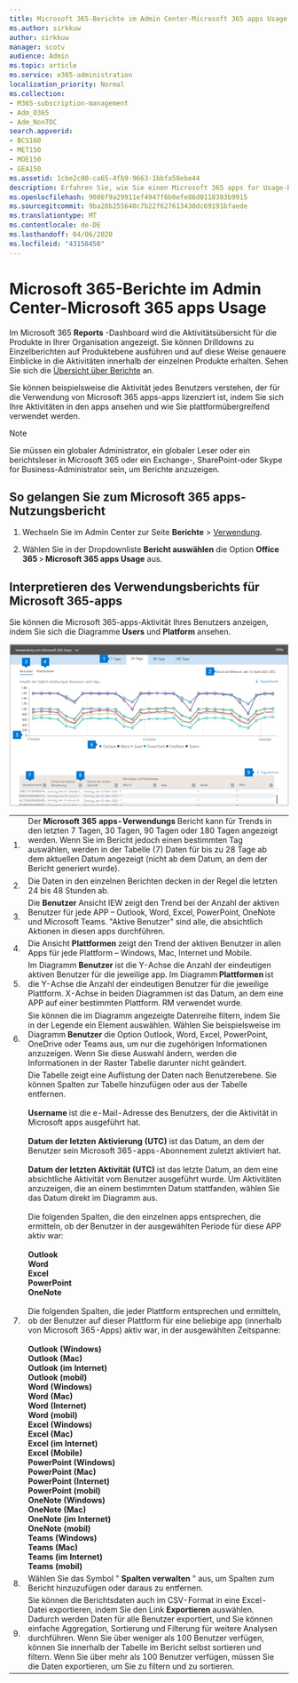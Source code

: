 ```yaml
---
title: Microsoft 365-Berichte im Admin Center-Microsoft 365 apps Usage
ms.author: sirkkuw
author: sirkkuw
manager: scotv
audience: Admin
ms.topic: article
ms.service: o365-administration
localization_priority: Normal
ms.collection:
- M365-subscription-management
- Adm_O365
- Adm_NonTOC
search.appverid:
- BCS160
- MET150
- MOE150
- GEA150
ms.assetid: 1cbe2c00-ca65-4fb9-9663-1bbfa58ebe44
description: Erfahren Sie, wie Sie einen Microsoft 365 apps for Usage-Bericht mithilfe des Microsoft 365-Berichts Dashboards im Microsoft 365 Admin Center erhalten.
ms.openlocfilehash: 9086f9a29911ef4947f6b0efe86d0118303b9915
ms.sourcegitcommit: 9ba28b255640c7b22f627613430dc69191bfaede
ms.translationtype: MT
ms.contentlocale: de-DE
ms.lasthandoff: 04/06/2020
ms.locfileid: "43158450"
---
```

# <a name="microsoft-365-reports-in-the-admin-center---microsoft-365-apps-usage"></a>Microsoft 365-Berichte im Admin Center-Microsoft 365 apps Usage

Im Microsoft 365 **Reports** -Dashboard wird die Aktivitätsübersicht für die Produkte in Ihrer Organisation angezeigt. Sie können Drilldowns zu Einzelberichten auf Produktebene ausführen und auf diese Weise genauere Einblicke in die Aktivitäten innerhalb der einzelnen Produkte erhalten. Sehen Sie sich die [Übersicht über Berichte](activity-reports.md) an.
  
Sie können beispielsweise die Aktivität jedes Benutzers verstehen, der für die Verwendung von Microsoft 365 apps-apps lizenziert ist, indem Sie sich Ihre Aktivitäten in den apps ansehen und wie Sie plattformübergreifend verwendet werden.  
  
> [!NOTE]
> Sie müssen ein globaler Administrator, ein globaler Leser oder ein berichtsleser in Microsoft 365 oder ein Exchange-, SharePoint-oder Skype for Business-Administrator sein, um Berichte anzuzeigen. 

## <a name="how-to-get-to-the-microsoft-365-apps-usage-report"></a>So gelangen Sie zum Microsoft 365 apps-Nutzungsbericht

1. Wechseln Sie im Admin Center zur Seite **Berichte** \> <a href="https://go.microsoft.com/fwlink/p/?linkid=2074756" target="_blank">Verwendung</a>.

    
2. Wählen Sie in der Dropdownliste **Bericht auswählen** die Option **Office 365** \> **Microsoft 365 apps Usage** aus.

## <a name="interpret-the-microsoft-365-apps-usage-report"></a>Interpretieren des Verwendungsberichts für Microsoft 365-apps

Sie können die Microsoft 365-apps-Aktivität Ihres Benutzers anzeigen, indem Sie sich die Diagramme **Users** und **Platform** ansehen. 

![Microsoft 365 apps-Nutzungsbericht](../../media/proplususagenumbers.png)

|||
|:-----|:-----|
|1.  <br/> |Der **Microsoft 365 apps-Verwendungs** Bericht kann für Trends in den letzten 7 Tagen, 30 Tagen, 90 Tagen oder 180 Tagen angezeigt werden. Wenn Sie im Bericht jedoch einen bestimmten Tag auswählen, werden in der Tabelle (7) Daten für bis zu 28 Tage ab dem aktuellen Datum angezeigt (nicht ab dem Datum, an dem der Bericht generiert wurde).  <br/> |
|2.  <br/> |Die Daten in den einzelnen Berichten decken in der Regel die letzten 24 bis 48 Stunden ab.  <br/> |
|3.  <br/> |Die **Benutzer** Ansicht IEW zeigt den Trend bei der Anzahl der aktiven Benutzer für jede APP – Outlook, Word, Excel, PowerPoint, OneNote und Microsoft Teams. "Aktive Benutzer" sind alle, die absichtlich Aktionen in diesen apps durchführen.  <br/> |
|4.  <br/> |Die Ansicht **Plattformen** zeigt den Trend der aktiven Benutzer in allen Apps für jede Plattform – Windows, Mac, Internet und Mobile. <br/> |
|5.<br/>|Im Diagramm **Benutzer** ist die Y-Achse die Anzahl der eindeutigen aktiven Benutzer für die jeweilige app. Im Diagramm **Plattformen** ist die Y-Achse die Anzahl der eindeutigen Benutzer für die jeweilige Plattform. X-Achse in beiden Diagrammen ist das Datum, an dem eine APP auf einer bestimmten Plattform. RM verwendet wurde.<br/>|
|6.<br/>|Sie können die im Diagramm angezeigte Datenreihe filtern, indem Sie in der Legende ein Element auswählen. Wählen Sie beispielsweise im Diagramm **Benutzer** die Option Outlook, Word, Excel, PowerPoint, OneDrive oder Teams aus, um nur die zugehörigen Informationen anzuzeigen. Wenn Sie diese Auswahl ändern, werden die Informationen in der Raster Tabelle darunter nicht geändert.|
|7.<br/>|Die Tabelle zeigt eine Auflistung der Daten nach Benutzerebene. Sie können Spalten zur Tabelle hinzufügen oder aus der Tabelle entfernen. <br/><br/>**Username** ist die e-Mail-Adresse des Benutzers, der die Aktivität in Microsoft apps ausgeführt hat.<br><br/>**Datum der letzten Aktivierung (UTC)** ist das Datum, an dem der Benutzer sein Microsoft 365-apps-Abonnement zuletzt aktiviert hat.<br/><br/>**Datum der letzten Aktivität (UTC)** ist das letzte Datum, an dem eine absichtliche Aktivität vom Benutzer ausgeführt wurde. Um Aktivitäten anzuzeigen, die an einem bestimmten Datum stattfanden, wählen Sie das Datum direkt im Diagramm aus.<br/><br/>Die folgenden Spalten, die den einzelnen apps entsprechen, die ermitteln, ob der Benutzer in der ausgewählten Periode für diese APP aktiv war:<br> <br>**Outlook** <br>**Word** <br>**Excel**<br>**PowerPoint** <br>**OneNote**<br><br> Die folgenden Spalten, die jeder Plattform entsprechen und ermitteln, ob der Benutzer auf dieser Plattform für eine beliebige app (innerhalb von Microsoft 365-Apps) aktiv war, in der ausgewählten Zeitspanne:<br><br>**Outlook (Windows)**<br>**Outlook (Mac)**<br>**Outlook (im Internet)** <br>**Outlook (mobil)**<br> **Word (Windows)**<br> **Word (Mac)**<br> **Word (Internet)**<br> **Word (mobil)**<br> **Excel (Windows)**<br> **Excel (Mac)**<br> **Excel (im Internet)**<br> **Excel (Mobile)**<br> **PowerPoint (Windows)**<br> **PowerPoint (Mac)**<br>**PowerPoint (Internet)**<br> **PowerPoint (mobil)**<br> **OneNote (Windows)**<br> **OneNote (Mac)**<br> **OneNote (im Internet)**<br>**OneNote (mobil)**<br> **Teams (Windows)**<br> **Teams (Mac)**<br> **Teams (im Internet)**<br>**Teams (mobil)** |
|8.<br/>|Wählen Sie das Symbol " **Spalten verwalten** " aus, um Spalten zum Bericht hinzuzufügen oder daraus zu entfernen.|
|9.<br/>|Sie können die Berichtsdaten auch im CSV-Format in eine Excel-Datei exportieren, indem Sie den Link **Exportieren** auswählen. Dadurch werden Daten für alle Benutzer exportiert, und Sie können einfache Aggregation, Sortierung und Filterung für weitere Analysen durchführen. Wenn Sie über weniger als 100 Benutzer verfügen, können Sie innerhalb der Tabelle im Bericht selbst sortieren und filtern. Wenn Sie über mehr als 100 Benutzer verfügen, müssen Sie die Daten exportieren, um Sie zu filtern und zu sortieren.|